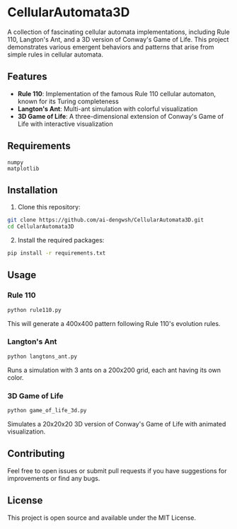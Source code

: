 # CellularAutomata3D

A collection of fascinating cellular automata implementations, including Rule 110, Langton's Ant, and a 3D version of Conway's Game of Life. This project demonstrates various emergent behaviors and patterns that arise from simple rules in cellular automata.

## Features

- **Rule 110**: Implementation of the famous Rule 110 cellular automaton, known for its Turing completeness
- **Langton's Ant**: Multi-ant simulation with colorful visualization
- **3D Game of Life**: A three-dimensional extension of Conway's Game of Life with interactive visualization

## Requirements

```
numpy
matplotlib
```

## Installation

1. Clone this repository:
```bash
git clone https://github.com/ai-dengwsh/CellularAutomata3D.git
cd CellularAutomata3D
```

2. Install the required packages:
```bash
pip install -r requirements.txt
```

## Usage

### Rule 110
```bash
python rule110.py
```
This will generate a 400x400 pattern following Rule 110's evolution rules.

### Langton's Ant
```bash
python langtons_ant.py
```
Runs a simulation with 3 ants on a 200x200 grid, each ant having its own color.

### 3D Game of Life
```bash
python game_of_life_3d.py
```
Simulates a 20x20x20 3D version of Conway's Game of Life with animated visualization.

## Contributing

Feel free to open issues or submit pull requests if you have suggestions for improvements or find any bugs.

## License

This project is open source and available under the MIT License.
